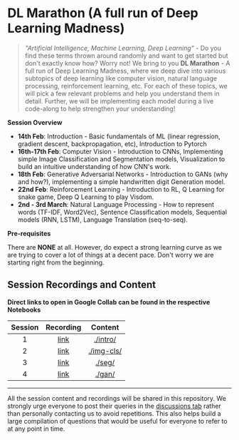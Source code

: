 # DL Marathon (A full run of Deep Learning Madness)

> *"Artificial Intelligence, Machine Learning, Deep Learning"* - Do you find these terms thrown around randomly and want to get started but don't exactly know how? Worry not! We bring to you **DL Marathon** - A full run of Deep Learning Madness, where we deep dive into various subtopics of deep learning like computer vision, natural language processing, reinforcement learning, etc. For each of these topics, we will pick a few relevant problems and help you understand them in detail. Further, we will be implementing each model during a live code-along to help strengthen your understanding!

**Session Overview**

- **14th Feb**: Introduction - Basic fundamentals of ML (linear regression, gradient descent, backpropagation, etc), Introduction to Pytorch
- **16th-17th Feb**: Computer Vision - Introduction to CNNs, Implementing simple Image Classification and Segmentation models, Visualization to build an intuitive understanding of how CNN's work.
- **18th Feb**: Generative Adversarial Networks - Introduction to GANs (why and how?), implementing a simple handwritten digit Generation model.
- **22nd Feb**: Reinforcement Learning - Introduction to RL, Q Learning for snake game, Deep Q Learning to play Visdom.
- **2nd - 3rd March**: Natural Language Processing - How to represent words (TF-IDF, Word2Vec), Sentence Classification models, Sequential models (RNN, LSTM), Language Translation (seq-to-seq).

**Pre-requisites**

There are **NONE** at all. However, do expect a strong learning curve as we are trying to cover a lot of things at a decent pace. Don't worry we are starting right from the beginning.

## Session Recordings and Content

**Direct links to open in Google Collab can be found in the respective Notebooks**

| Session | Recording | Content |
| :------:|:--------------:| :------:|
| 1 | [link](https://drive.google.com/file/d/100KnFhLVJP__Lcg7gsmfygGHAwVswBbH/view?usp=sharing) | [./intro/](./intro/) |
| 2 | [link](https://drive.google.com/file/d/1UIz3MmdcI25OpPYI4md5wlaFDRmtKaY4/view?usp=sharing) | [./img-cls/](./img-cls/) |
| 3 | [link](https://drive.google.com/file/d/1BCrXrKuTcGn8XHIw-fwbrtxDTkqe6V1w/view?usp=sharing) | [./seg/](./seg/) |
| 4 | [link](https://drive.google.com/file/d/1ewUz5osy0IHFWvxrYePoiClYj0asFtCp/view?usp=sharing) | [./gan/](./gan/) |

---
All the session content and recordings will be shared in this repository. We strongly urge everyone to post their queries in the [discussions tab](https://github.com/analytics-club-iitm/DL-Marathon/discussions/) rather than personally contacting us to avoid repetitions. This also helps build a large compilation of questions that would be useful for everyone to refer to at any point in time. 